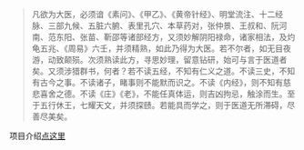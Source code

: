 > 凡欲为大医，必须谙《素问》、《甲乙》、《黄帝针经》、明堂流注、十二经脉、三部九候、五脏六腑、表里孔穴、本草药对，张仲景、王叔和、阮河南、范东阳、张苗、靳邵等诸部经方，又须妙解阴阳禄命，诸家相法，及灼龟五兆、《周易》六壬，并须精熟，如此乃得为大医。若不尔者，如无目夜游，动致颠殒。次须熟读此方，寻思妙理，留意钻研，始可与言于医道者矣。又须涉猎群书，何者？若不读五经，不知有仁义之道。不读三史，不知有古今之事。不读诸子，睹事则不能默而识之。不读《内经》，则不知有慈悲喜舍之德。不读《庄》《老》，不能任真体运，则吉凶拘忌，触涂而生。至于五行休王，七耀天文，并须探赜。若能具而学之，则于医道无所滞碍，尽善尽美矣。

项目介绍[点这里](https://www.wolai.com/whitewater-wang/cXRR5TWVLQomsbW3CTdU8J?theme=dark)
